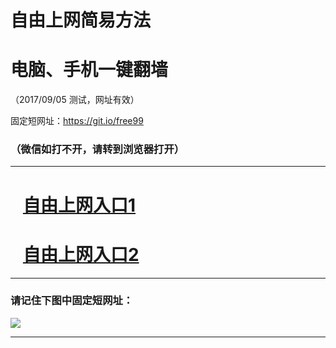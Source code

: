 ﻿# 自由上网简易方法

# 电脑、手机一键翻墙

（2017/09/05 测试，网址有效）

固定短网址：https://git.io/free99

### （微信如打不开，请转到浏览器打开）


***





# &nbsp;&nbsp; <a href="http://ft9937374.fwq-tz1001.xyz/fwqtz01.html?t=090500129663 " target="_blank">自由上网入口1</a>
# &nbsp;&nbsp; <a href="http://ft137515296.fwq-tz1002.xyz/fwqtz02.html?t=090500120789 " target="_blank">自由上网入口2</a>
***

### 请记住下图中固定短网址：

<img src="https://s3-us-west-2.amazonaws.com/fwq-1001/yjfq-20170905okok.png" /> 


***

